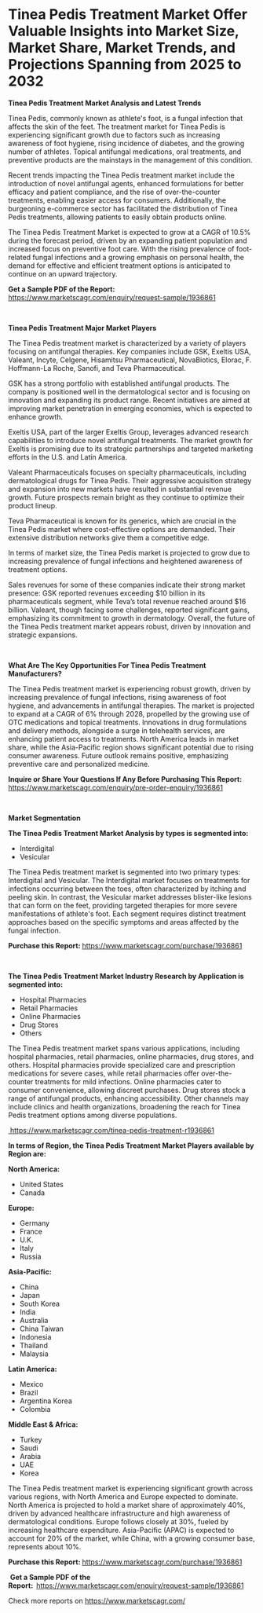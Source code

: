 <p><h1>Tinea Pedis Treatment Market Offer Valuable Insights into Market Size, Market Share, Market Trends, and Projections Spanning from 2025 to 2032</h1></p><p><strong>Tinea Pedis Treatment Market Analysis and Latest Trends</strong></p>
<p><p>Tinea Pedis, commonly known as athlete's foot, is a fungal infection that affects the skin of the feet. The treatment market for Tinea Pedis is experiencing significant growth due to factors such as increasing awareness of foot hygiene, rising incidence of diabetes, and the growing number of athletes. Topical antifungal medications, oral treatments, and preventive products are the mainstays in the management of this condition.</p><p>Recent trends impacting the Tinea Pedis treatment market include the introduction of novel antifungal agents, enhanced formulations for better efficacy and patient compliance, and the rise of over-the-counter treatments, enabling easier access for consumers. Additionally, the burgeoning e-commerce sector has facilitated the distribution of Tinea Pedis treatments, allowing patients to easily obtain products online.</p><p>The Tinea Pedis Treatment Market is expected to grow at a CAGR of 10.5% during the forecast period, driven by an expanding patient population and increased focus on preventive foot care. With the rising prevalence of foot-related fungal infections and a growing emphasis on personal health, the demand for effective and efficient treatment options is anticipated to continue on an upward trajectory.</p></p>
<p><strong>Get a Sample PDF of the Report:&nbsp;</strong> <a href="https://www.marketscagr.com/enquiry/request-sample/1936861?utm_campaign=3217&utm_medium=2&utm_source=Github&utm_content=ia&utm_term=08032025&utm_id=tinea-pedis-treatment">https://www.marketscagr.com/enquiry/request-sample/1936861</a></p>
<p>&nbsp;</p>
<p><strong>Tinea Pedis Treatment Major Market Players</strong></p>
<p><p>The Tinea Pedis treatment market is characterized by a variety of players focusing on antifungal therapies. Key companies include GSK, Exeltis USA, Valeant, Incyte, Celgene, Hisamitsu Pharmaceutical, NovaBiotics, Elorac, F. Hoffmann-La Roche, Sanofi, and Teva Pharmaceutical.</p><p>GSK has a strong portfolio with established antifungal products. The company is positioned well in the dermatological sector and is focusing on innovation and expanding its product range. Recent initiatives are aimed at improving market penetration in emerging economies, which is expected to enhance growth.</p><p>Exeltis USA, part of the larger Exeltis Group, leverages advanced research capabilities to introduce novel antifungal treatments. The market growth for Exeltis is promising due to its strategic partnerships and targeted marketing efforts in the U.S. and Latin America.</p><p>Valeant Pharmaceuticals focuses on specialty pharmaceuticals, including dermatological drugs for Tinea Pedis. Their aggressive acquisition strategy and expansion into new markets have resulted in substantial revenue growth. Future prospects remain bright as they continue to optimize their product lineup.</p><p>Teva Pharmaceutical is known for its generics, which are crucial in the Tinea Pedis market where cost-effective options are demanded. Their extensive distribution networks give them a competitive edge.</p><p>In terms of market size, the Tinea Pedis market is projected to grow due to increasing prevalence of fungal infections and heightened awareness of treatment options. </p><p>Sales revenues for some of these companies indicate their strong market presence: GSK reported revenues exceeding $10 billion in its pharmaceuticals segment, while Teva’s total revenue reached around $16 billion. Valeant, though facing some challenges, reported significant gains, emphasizing its commitment to growth in dermatology. Overall, the future of the Tinea Pedis treatment market appears robust, driven by innovation and strategic expansions.</p></p>
<p>&nbsp;</p>
<p><strong>What Are The Key Opportunities For Tinea Pedis Treatment Manufacturers?</strong></p>
<p><p>The Tinea Pedis treatment market is experiencing robust growth, driven by increasing prevalence of fungal infections, rising awareness of foot hygiene, and advancements in antifungal therapies. The market is projected to expand at a CAGR of 6% through 2028, propelled by the growing use of OTC medications and topical treatments. Innovations in drug formulations and delivery methods, alongside a surge in telehealth services, are enhancing patient access to treatments. North America leads in market share, while the Asia-Pacific region shows significant potential due to rising consumer awareness. Future outlook remains positive, emphasizing preventive care and personalized medicine.</p></p>
<p><strong>Inquire or Share Your Questions If Any Before Purchasing This Report:</strong> <a href="https://www.marketscagr.com/enquiry/pre-order-enquiry/1936861?utm_campaign=3217&utm_medium=2&utm_source=Github&utm_content=ia&utm_term=08032025&utm_id=tinea-pedis-treatment">https://www.marketscagr.com/enquiry/pre-order-enquiry/1936861</a></p>
<p>&nbsp;</p>
<p><strong>Market Segmentation</strong></p>
<p><strong>The Tinea Pedis Treatment Market Analysis by types is segmented into:</strong></p>
<p><ul><li>Interdigital</li><li>Vesicular</li></ul></p>
<p><p>The Tinea Pedis treatment market is segmented into two primary types: Interdigital and Vesicular. The Interdigital market focuses on treatments for infections occurring between the toes, often characterized by itching and peeling skin. In contrast, the Vesicular market addresses blister-like lesions that can form on the feet, providing targeted therapies for more severe manifestations of athlete's foot. Each segment requires distinct treatment approaches based on the specific symptoms and areas affected by the fungal infection.</p></p>
<p><strong>Purchase this Report:&nbsp;</strong><a href="https://www.marketscagr.com/purchase/1936861?utm_campaign=3217&utm_medium=2&utm_source=Github&utm_content=ia&utm_term=08032025&utm_id=tinea-pedis-treatment">https://www.marketscagr.com/purchase/1936861</a></p>
<p>&nbsp;</p>
<p><strong>The Tinea Pedis Treatment Market Industry Research by Application is segmented into:</strong></p>
<p><ul><li>Hospital Pharmacies</li><li>Retail Pharmacies</li><li>Online Pharmacies</li><li>Drug Stores</li><li>Others</li></ul></p>
<p><p>The Tinea Pedis treatment market spans various applications, including hospital pharmacies, retail pharmacies, online pharmacies, drug stores, and others. Hospital pharmacies provide specialized care and prescription medications for severe cases, while retail pharmacies offer over-the-counter treatments for mild infections. Online pharmacies cater to consumer convenience, allowing discreet purchases. Drug stores stock a range of antifungal products, enhancing accessibility. Other channels may include clinics and health organizations, broadening the reach for Tinea Pedis treatment options among diverse populations.</p></p>
<p><a href="https://www.marketscagr.com/tinea-pedis-treatment-r1936861?utm_campaign=3217&utm_medium=2&utm_source=Github&utm_content=ia&utm_term=08032025&utm_id=tinea-pedis-treatment">&nbsp;https://www.marketscagr.com/tinea-pedis-treatment-r1936861</a></p>
<p><strong>In terms of Region, the Tinea Pedis Treatment Market Players available by Region are:</strong></p>
<p>
    <p> <strong> North America: </strong>
        <ul>
            <li>United States</li>
            <li>Canada</li>
        </ul>
        </p> 
    <p> <strong> Europe: </strong>
        <ul>
            <li>Germany</li>
            <li>France</li>
            <li>U.K.</li>
            <li>Italy</li>
            <li>Russia</li>
        </ul>
        </p> 
    <p> <strong> Asia-Pacific: </strong>
        <ul>
            <li>China</li>
            <li>Japan</li>
            <li>South Korea</li>
            <li>India</li>
            <li>Australia</li>
            <li>China Taiwan</li>
            <li>Indonesia</li>
            <li>Thailand</li>
            <li>Malaysia</li>
        </ul>
        </p> 
    <p> <strong> Latin America: </strong>
        <ul>
            <li>Mexico</li>
            <li>Brazil</li>
            <li>Argentina Korea</li>
            <li>Colombia</li>
        </ul>
        </p> 
    <p> <strong> Middle East & Africa: </strong>
        <ul>
            <li>Turkey</li>
            <li>Saudi</li>
            <li>Arabia</li>
            <li>UAE</li>
            <li>Korea</li>
        </ul>
    </p>
    </p>
<p><p>The Tinea Pedis treatment market is experiencing significant growth across various regions, with North America and Europe expected to dominate. North America is projected to hold a market share of approximately 40%, driven by advanced healthcare infrastructure and high awareness of dermatological conditions. Europe follows closely at 30%, fueled by increasing healthcare expenditure. Asia-Pacific (APAC) is expected to account for 20% of the market, while China, with a growing consumer base, represents about 10%.</p></p>
<p><strong>Purchase this Report: </strong><a href="https://www.marketscagr.com/purchase/1936861?utm_campaign=3217&utm_medium=2&utm_source=Github&utm_content=ia&utm_term=08032025&utm_id=tinea-pedis-treatment">https://www.marketscagr.com/purchase/1936861</a></p>
<p>&nbsp;<strong>Get a Sample PDF of the Report:&nbsp;&nbsp;</strong><a href="https://www.marketscagr.com/enquiry/request-sample/1936861?utm_campaign=3217&utm_medium=2&utm_source=Github&utm_content=ia&utm_term=08032025&utm_id=tinea-pedis-treatment">https://www.marketscagr.com/enquiry/request-sample/1936861</a></p>
<p><strong></strong></p>
<p>Check more reports on <a href="https://www.marketscagr.com/?utm_campaign=3217&utm_medium=2&utm_source=Github&utm_content=ia&utm_term=08032025&utm_id=tinea-pedis-treatment">https://www.marketscagr.com/</a></p>